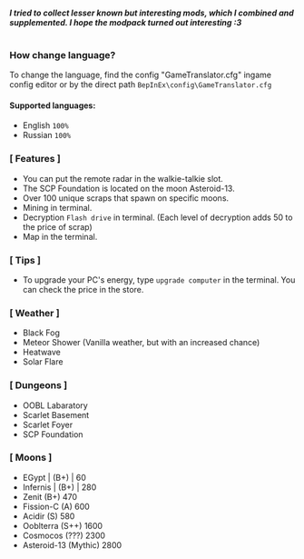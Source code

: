 ##### I tried to collect lesser known but interesting mods, which I combined and supplemented. I hope the modpack turned out interesting :3

#

### How change language?
To change the language, find the config "GameTranslator.cfg" ingame config editor or by the direct path `BepInEx\config\GameTranslator.cfg`

#### Supported languages:
- English `100%`
- Russian `100%`

###
###

### [ Features ]
- You can put the remote radar in the walkie-talkie slot.
- The SCP Foundation is located on the moon Asteroid-13.
- Over 100 unique scraps that spawn on specific moons.
- Mining in terminal.
- Decryption `Flash drive` in terminal. (Each level of decryption adds 50 to the price of scrap)
- Map in the terminal.

###
###

### [ Tips ]
- To upgrade your PC's energy, type `upgrade computer` in the terminal. You can check the price in the store.

###
###

### [ Weather ]
- Black Fog
- Meteor Shower (Vanilla weather, but with an increased chance)
- Heatwave
- Solar Flare

###
###

### [ Dungeons ]
- OOBL Labaratory
- Scarlet Basement
- Scarlet Foyer
- SCP Foundation

###
###

### [ Moons ]
- EGypt | (B+) | 60
- Infernis | (B+) | 280
- Zenit (B+) 470
- Fission-C (A) 600
- Acidir (S) 580
- Ooblterra (S++) 1600
- Cosmocos (???) 2300
- Asteroid-13 (Mythic) 2800